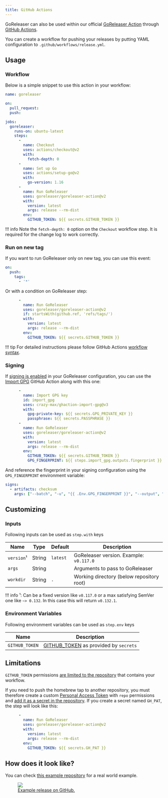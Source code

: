 ```yaml
---
title: GitHub Actions
---
```


GoReleaser can also be used within our official [GoReleaser Action][goreleaser-action]
through [GitHub Actions][actions].

You can create a workflow for pushing your releases by putting YAML configuration to
`.github/workflows/release.yml`.

## Usage

### Workflow

Below is a simple snippet to use this action in your workflow:

```yaml
name: goreleaser

on:
  pull_request:
  push:

jobs:
  goreleaser:
    runs-on: ubuntu-latest
    steps:
      -
        name: Checkout
        uses: actions/checkout@v2
        with:
          fetch-depth: 0
      -
        name: Set up Go
        uses: actions/setup-go@v2
        with:
          go-version: 1.16
      -
        name: Run GoReleaser
        uses: goreleaser/goreleaser-action@v2
        with:
          version: latest
          args: release --rm-dist
        env:
          GITHUB_TOKEN: ${{ secrets.GITHUB_TOKEN }}
```

!!! info
    Note the `fetch-depth: 0` option on the `Checkout` workflow step. It is required for the change log to work correctly.

### Run on new tag

If you want to run GoReleaser only on new tag, you can use this event:

```yaml
on:
  push:
    tags:
      - '*'
```

Or with a condition on GoReleaser step:

```yaml
      -
        name: Run GoReleaser
        uses: goreleaser/goreleaser-action@v2
        if: startsWith(github.ref, 'refs/tags/')
        with:
          version: latest
          args: release --rm-dist
        env:
          GITHUB_TOKEN: ${{ secrets.GITHUB_TOKEN }}
```

!!! tip
    For detailed instructions please follow GitHub Actions [workflow syntax][syntax].

### Signing

If [signing is enabled][signing] in your GoReleaser configuration, you can use the [Import GPG][import-gpg]
GitHub Action along with this one:

```yaml
      -
        name: Import GPG key
        id: import_gpg
        uses: crazy-max/ghaction-import-gpg@v3
        with:
          gpg-private-key: ${{ secrets.GPG_PRIVATE_KEY }}
          passphrase: ${{ secrets.PASSPHRASE }}
      -
        name: Run GoReleaser
        uses: goreleaser/goreleaser-action@v2
        with:
          version: latest
          args: release --rm-dist
        env:
          GITHUB_TOKEN: ${{ secrets.GITHUB_TOKEN }}
          GPG_FINGERPRINT: ${{ steps.import_gpg.outputs.fingerprint }}
```

And reference the fingerprint in your signing configuration using the `GPG_FINGERPRINT` environment variable:

```yaml
signs:
  - artifacts: checksum
    args: ["--batch", "-u", "{{ .Env.GPG_FINGERPRINT }}", "--output", "${signature}", "--detach-sign", "${artifact}"]
```

## Customizing

### Inputs

Following inputs can be used as `step.with` keys

| Name      | Type   | Default  | Description                               |
|-----------|--------|----------|-------------------------------------------|
| `version`¹| String | `latest` | GoReleaser version. Example: `v0.117.0`   |
| `args`    | String |          | Arguments to pass to GoReleaser           |
| `workdir` | String | `.`      | Working directory (below repository root) |

!!! info
    ¹: Can be a fixed version like `v0.117.0` or a max satisfying SemVer one
    like `~> 0.132`. In this case this will return `v0.132.1`.

### Environment Variables

Following environment variables can be used as `step.env` keys

| Name           | Description                                           |
|----------------|-------------------------------------------------------|
| `GITHUB_TOKEN` | [GITHUB_TOKEN][github-token] as provided by `secrets` |

## Limitations

`GITHUB_TOKEN` permissions [are limited to the repository][about-github-token] that contains your workflow.

If you need to push the homebrew tap to another repository, you must therefore create a custom
[Personal Access Token][pat] with `repo` permissions and [add it as a secret in the repository][secrets]. If you
create a secret named `GH_PAT`, the step will look like this:

```yaml
      -
        name: Run GoReleaser
        uses: goreleaser/goreleaser-action@v2
        with:
          version: latest
          args: release --rm-dist
        env:
          GITHUB_TOKEN: ${{ secrets.GH_PAT }}
```

## How does it look like?

You can check [this example repository](https://github.com/goreleaser/example) for a real world example.

<a href="https://github.com/goreleaser/example/releases">
  <figure>
    <img src="https://img.carlosbecker.dev/goreleaser-github.png"/>
    <figcaption>Example release on GitHub.</figcaption>
  </figure>
</a>

[goreleaser-action]: https://github.com/goreleaser/goreleaser-action
[actions]: https://github.com/features/actions
[syntax]: https://help.github.com/en/articles/workflow-syntax-for-github-actions#About-yaml-syntax-for-workflows
[signing]: https://goreleaser.com/customization/sign/
[import-gpg]: https://github.com/crazy-max/ghaction-import-gpg
[github-token]: https://help.github.com/en/actions/configuring-and-managing-workflows/authenticating-with-the-github_token
[about-github-token]: https://help.github.com/en/actions/configuring-and-managing-workflows/authenticating-with-the-github_token#about-the-github_token-secret
[pat]: https://help.github.com/articles/creating-a-personal-access-token-for-the-command-line/
[secrets]: https://help.github.com/en/actions/automating-your-workflow-with-github-actions/creating-and-using-encrypted-secrets
